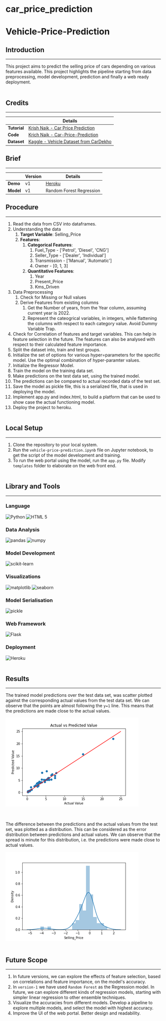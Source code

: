 # car_price_prediction
# Vehicle-Price-Prediction

## Introduction
<hr>
This project aims to predict the selling price of cars depending on various features available. This project highlights the pipeline starting from data preprocessing, model development, prediction and finally a web ready deployment.
<br><br>

## Credits
<hr>

|              | Details |
|--------------|--------------------------------------------------------------------------------------------------------------------|
| **Tutorial** | [Krish Naik - Car Price Prediction](https://www.youtube.com/watch?v=p_tpQSY1aTs)                                   |
| **Code**     | [Krich Naik - Car-Price-Prediction](https://github.com/krishnaik06/Car-Price-Prediction)                           |
| **Dataset**  | [Kaggle - Vehicle Dataset from CarDekho](https://www.kaggle.com/datasets/nehalbirla/vehicle-dataset-from-cardekho) |

## Brief
<hr>

|           | **Version** | **Details**                                  |
|-----------|-------------|----------------------------------------------|
| **Demo**  | v1          | [Heroku](https://car-price-v1.herokuapp.com) |
| **Model** | v1          | Random Forest Regression                     |

## Procedure
<hr>

1. Read the data from CSV into dataframes.
2. Understanding the data
   1. **Target Variable**: Selling_Price
   2. **Features**:
      1. **Categorical Features**:
         1. Fuel_Type - ['Petrol', 'Diesel', 'CNG']
         2. Seller_Type - ['Dealer', 'Individual']
         3. Transmission - ['Manual', 'Automatic']
         4. Owner - [0, 1, 3]
      2. **Quantitative Features**:
         1. Year
         2. Present_Price
         3. Kms_Driven
3. Data Preprocessing
   1. Check for Missing or Null values
   2. Derive Features from existing columns
      1. Get the Number of years, from the Year column, assuming current year is 2022.
      2. Represent the cateogrical variables, in integers, while flattening the columns with respect to each category value. Avoid Dummy Variable Trap.
4. Check for Correlation of features and target variables. This can help in feature selection in the future. The features can also be analysed with respect to their calculated feature importance.
5. Split the dataset into, train and test groups.
6. Initialize the set of options for various hyper=parameters for the specific model. Use the optimal combination of hyper-paramter values.
7. Initialize the Regressor Model.
8. Train the model on the training data set.
9. Make predictions on the test data set, using the trained model.
10. The predictions can be compared to actual recorded data of the test set.
11. Save the model as pickle file, this is a serialized file, that is used in deploying the model.
12. Implement app.py and index.html, to build a platform that can be used to show case the actual functioning model.
13. Deploy the project to heroku.
<br><br>

## Local Setup
<hr>

1. Clone the repository to your local system.
2. Run the `vehicle-price-prediction.ipynb` file on Jupyter notebook, to get the script of the model development and training.
3. To run the web portal using the model, run the `app.py` file. Modify `templates` folder to elaborate on the web front end.
<br><br>

## Library and Tools
<hr>

### Language
![Python](https://img.shields.io/badge/python-3670A0?style=for-the-badge&logo=python&logoColor=ffdd54)
![HTML 5](https://img.shields.io/badge/html-%23323330.svg?style=for-the-badge&logo=html5&logoColor=%23F7DF1E)

### Data Analysis
![pandas](https://img.shields.io/badge/pandas-%23281f4f.svg?style=for-the-badge&logoColor=white)
![numpy](https://img.shields.io/badge/numpy-%23548ecc.svg?style=for-the-badge&logoColor=white)

### Model Development
![scikit-learn](https://img.shields.io/badge/scikit-learn-%23cc8854.svg?style=for-the-badge&logoColor=white)

### Visualizations
![matplotlib](https://img.shields.io/badge/matplotlib-%230e4e5e.svg?style=for-the-badge&logoColor=white)
![seaborn](https://img.shields.io/badge/seaborn-%23358f4b.svg?style=for-the-badge&logoColor=white)

### Model Serialisation
![pickle](https://img.shields.io/badge/pickle-%23634f0c.svg?style=for-the-badge&logoColor=white)

### Web Framework
![Flask](https://img.shields.io/badge/Flask-%23154718.svg?style=for-the-badge&logo=flask&logoColor=white)

### Deployment
![Heroku](https://img.shields.io/badge/heroku-%23a65dba.svg?style=for-the-badge&logo=heroku&logoColor=white)
<br><br>

## Results
<hr>

The trained model predictions over the test data set, was scatter plotted against the corresponding actual values from the test data set. We can observe that the points are almost following the `y=1` line. This means that the predictions are made close to the actual values.

![img](https://github.com/auchinto-c/Vehicle-Price-Prediction/blob/main/Visualizations/visualize_predicted_scatter.png)

<br>

The difference between the predictions and the actual values from the test set, was plotted as a distribution. This can be considered as the error distribution between predictions and actual values. We can observe that the spread is minute for this distribution, i.e. the predictions were made close to actual values.

![img](https://github.com/auchinto-c/Vehicle-Price-Prediction/blob/main/Visualizations/visualize_predicted_dist.png)
<br><br>

## Future Scope
<hr>

1. In future versions, we can explore the effects of feature selection, based on correlations and feature importance, on the model's accuracy.
2. In `version-1` we have used `Random Forest` as the Regression model. In future, we can explore different kinds of regression models, starting with simpler linear regression to other ensemble techniques.
3. Visualize the accuracies from different models. Develop a pipeline to explore multiple models, and select the model with highest accuracy.
4. Improve the UI of the web portal. Better design and readability.